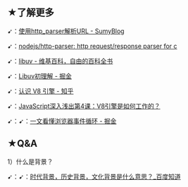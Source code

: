 ## ★了解更多

➹：[使用http_parser解析URL - SumyBlog](https://sumygg.com/2015/11/24/use-http-parser-to-parse-url/)

➹：[nodejs/http-parser: http request/response parser for c](https://github.com/nodejs/http-parser)

➹：[libuv - 维基百科，自由的百科全书](https://zh.wikipedia.org/wiki/Libuv)

➹：[Libuv初理解 - 掘金](https://juejin.im/post/6844903575441637383)

➹：[认识 V8 引擎 - 知乎](https://zhuanlan.zhihu.com/p/27628685)

➹：[JavaScript深入浅出第4课：V8引擎是如何工作的？](https://blog.fundebug.com/2019/07/16/how-does-v8-work/)

➹：➹：[一文看懂浏览器事件循环 - 掘金](https://juejin.im/post/6844903971228745735)


## ★Q&A

1）什么是背景？

➹：➹：[时代背景，历史背景，文化背景是什么意思？_百度知道](https://zhidao.baidu.com/question/2203257785868852828.html)
